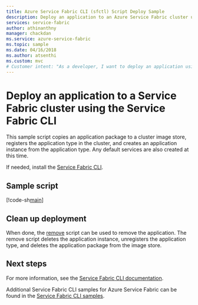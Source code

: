 ```yaml
---
title: Azure Service Fabric CLI (sfctl) Script Deploy Sample
description: Deploy an application to an Azure Service Fabric cluster using the Azure Service Fabric CLI
services: service-fabric
author: athinanthny
manager: chackdan
ms.service: azure-service-fabric
ms.topic: sample
ms.date: 04/16/2018
ms.author: atsenthi
ms.custom: mvc
# Customer intent: "As a developer, I want to deploy an application using the Service Fabric CLI, so that I can efficiently manage application instances within my Azure Service Fabric cluster."
---
```


# Deploy an application to a Service Fabric cluster using the Service Fabric CLI

This sample script copies an application package to a cluster image store, registers the application type in the cluster, and creates an application instance from the application type. Any default services are also created at this time.

If needed, install the [Service Fabric CLI](../service-fabric-cli.md).

## Sample script

[!code-sh[main](../../../cli_scripts/service-fabric/deploy-application/deploy-application.sh "Deploy an application to a cluster")]

## Clean up deployment

When done, the [remove](cli-remove-application.md) script can be used to remove the application. The remove script
deletes the application instance, unregisters the application type, and deletes the application package from the
image store.

## Next steps

For more information, see the [Service Fabric CLI documentation](../service-fabric-cli.md).

Additional Service Fabric CLI samples for Azure Service Fabric can be found in the [Service Fabric CLI samples](../samples-cli.md).
